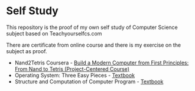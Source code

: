 # Self Study
This repository is the proof of my own self study of Computer Science subject based on Teachyourselfcs.com

There are certificate from online course and there is my exercise on the subject as proof.


- Nand2Tetris Coursera - [Build a Modern Computer from First Principles: From Nand to Tetris (Project-Centered Course)](https://www.coursera.org/learn/build-a-computer)
- Operating System: Three Easy Pieces - [Textbook](https://pages.cs.wisc.edu/~remzi/OSTEP/)
- Structure and Computation of Computer Program - [Textbook](https://web.mit.edu/6.001/6.037/sicp.pdf)
